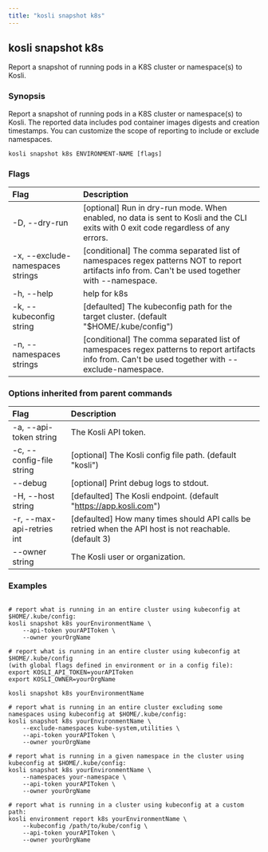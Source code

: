 ```yaml
---
title: "kosli snapshot k8s"
---
```


## kosli snapshot k8s

Report a snapshot of running pods in a K8S cluster or namespace(s) to Kosli.

### Synopsis

Report a snapshot of running pods in a K8S cluster or namespace(s) to Kosli.
The reported data includes pod container images digests and creation timestamps. You can customize the scope of reporting
to include or exclude namespaces.

```shell
kosli snapshot k8s ENVIRONMENT-NAME [flags]
```

### Flags
| Flag | Description |
| :--- | :--- |
|    -D, --dry-run  |  [optional] Run in dry-run mode. When enabled, no data is sent to Kosli and the CLI exits with 0 exit code regardless of any errors.  |
|    -x, --exclude-namespaces strings  |  [conditional] The comma separated list of namespaces regex patterns NOT to report artifacts info from. Can't be used together with --namespace.  |
|    -h, --help  |  help for k8s  |
|    -k, --kubeconfig string  |  [defaulted] The kubeconfig path for the target cluster. (default "$HOME/.kube/config")  |
|    -n, --namespaces strings  |  [conditional] The comma separated list of namespaces regex patterns to report artifacts info from. Can't be used together with --exclude-namespace.  |


### Options inherited from parent commands
| Flag | Description |
| :--- | :--- |
|    -a, --api-token string  |  The Kosli API token.  |
|    -c, --config-file string  |  [optional] The Kosli config file path. (default "kosli")  |
|        --debug  |  [optional] Print debug logs to stdout.  |
|    -H, --host string  |  [defaulted] The Kosli endpoint. (default "https://app.kosli.com")  |
|    -r, --max-api-retries int  |  [defaulted] How many times should API calls be retried when the API host is not reachable. (default 3)  |
|        --owner string  |  The Kosli user or organization.  |


### Examples

```shell

# report what is running in an entire cluster using kubeconfig at $HOME/.kube/config:
kosli snapshot k8s yourEnvironmentName \
	--api-token yourAPIToken \
	--owner yourOrgName

# report what is running in an entire cluster using kubeconfig at $HOME/.kube/config 
(with global flags defined in environment or in a config file):
export KOSLI_API_TOKEN=yourAPIToken
export KOSLI_OWNER=yourOrgName

kosli snapshot k8s yourEnvironmentName

# report what is running in an entire cluster excluding some namespaces using kubeconfig at $HOME/.kube/config:
kosli snapshot k8s yourEnvironmentName \
    --exclude-namespaces kube-system,utilities \
	--api-token yourAPIToken \
	--owner yourOrgName

# report what is running in a given namespace in the cluster using kubeconfig at $HOME/.kube/config:
kosli snapshot k8s yourEnvironmentName \
	--namespaces your-namespace \
	--api-token yourAPIToken \
	--owner yourOrgName

# report what is running in a cluster using kubeconfig at a custom path:
kosli environment report k8s yourEnvironmentName \
	--kubeconfig /path/to/kube/config \
	--api-token yourAPIToken \
	--owner yourOrgName

```

